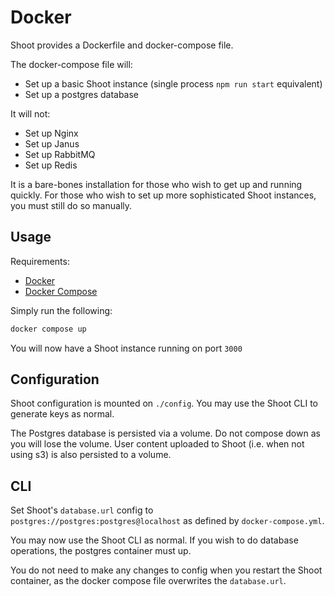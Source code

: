 # Docker

Shoot provides a Dockerfile and docker-compose file.

The docker-compose file will:
- Set up a basic Shoot instance (single process `npm run start` equivalent)
- Set up a postgres database

It will not:
- Set up Nginx
- Set up Janus
- Set up RabbitMQ
- Set up Redis

It is a bare-bones installation for those who wish to get up and running quickly.
For those who wish to set up more sophisticated Shoot instances, you must still do so manually.

## Usage

Requirements:
- [Docker](https://www.docker.com/)
- [Docker Compose](https://docs.docker.com/compose/install/)

Simply run the following:

```sh
docker compose up
```

You will now have a Shoot instance running on port `3000`

## Configuration

Shoot configuration is mounted on `./config`.
You may use the Shoot CLI to generate keys as normal.

The Postgres database is persisted via a volume. Do not compose down as you will lose the volume.
User content uploaded to Shoot (i.e. when not using s3) is also persisted to a volume.

## CLI

Set Shoot's `database.url` config to `postgres://postgres:postgres@localhost` as defined by `docker-compose.yml`.

You may now use the Shoot CLI as normal. If you wish to do database operations, the postgres container must up.

You do not need to make any changes to config when you restart the Shoot container, as the docker compose file overwrites the `database.url`.